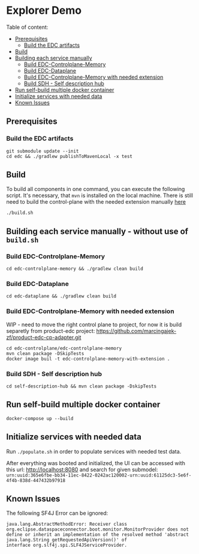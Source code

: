 # Explorer Demo

Table of content:

- [Prerequisites](#prerequisites)
    - [Build the EDC artifacts](#build-the-edc-artifacts)
- [Build](#build)
- [Building each service manually](#building-each-service-manually---without-use-of-buildsh)  
    - [Build EDC-Controlplane-Memory](#build-edc-controlplane-memory)
    - [Build EDC-Dataplane](#build-edc-dataplane)
    - [Build EDC-Controlplane-Memory with needed extension](#build-edc-controlplane-memory-with-needed-extension)
    - [Build SDH - Self description hub](#build-sdh---self-description-hub)
- [Run self-build multiple docker container](#run-self-build-multiple-docker-container)
- [Initialize services with needed data](#initialize-services-with-needed-data)
- [Known Issues](#known-issues)

## Prerequisites

### Build the EDC artifacts

```shell
git submodule update --init
cd edc && ./gradlew publishToMavenLocal -x test
```

## Build

To build all components in one command, you can execute the following script.
It's necessary, that `mvn` is installed on the local machine.
There is still need to build the control-plane with the needed extension manually [here](#build-edc-controlplane-memory-with-needed-extension)

```shell
./build.sh
```

## Building each service manually - without use of `build.sh`

### Build EDC-Controlplane-Memory
```shell
cd edc-controlplane-memory && ./gradlew clean build
```

### Build EDC-Dataplane
```shell
cd edc-dataplane && ./gradlew clean build
```

### Build EDC-Controlplane-Memory with needed extension

WIP - need to move the right control plane to project, for now it is build separetly from product-edc project:
https://github.com/marcingajek-zf/product-edc-cp-adapter.git
```shell
cd edc-controlplane/edc-controlplane-memory
mvn clean package -DSkipTests
docker image buil -t edc-controlplane-memory-with-extension .
```

### Build SDH - Self description hub
```shell
cd self-description-hub && mvn clean package -DskipTests
```

## Run self-build multiple docker container

```shell
docker-compose up --build
```

## Initialize services with needed data

Run `./populate.sh` in order to populate services with needed test data.

After everything was booted and initialized, the UI can be accessed with this url:
<http://localhost:8080> and search for given submodel: `urn:uuid:365e6fbe-bb34-11ec-8422-0242ac120002-urn:uuid:61125dc3-5e6f-4f4b-838d-447432b97918`

## Known Issues

The following SF4J Error can be ignored:

```
java.lang.AbstractMethodError: Receiver class org.eclipse.dataspaceconnector.boot.monitor.MonitorProvider does not
define or inherit an implementation of the resolved method 'abstract java.lang.String getRequestedApiVersion()' of
interface org.slf4j.spi.SLF4JServiceProvider.
```
